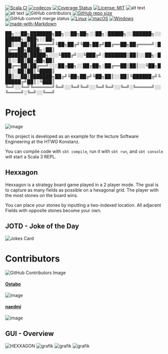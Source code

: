 [![Scala CI](https://github.com/naedmi/Hexxagon/actions/workflows/scala.yml/badge.svg)](https://github.com/naedmi/Hexxagon/actions/workflows/scala.yml) 
[![codecov](https://codecov.io/gh/naedmi/Hexxagon/branch/master/graph/badge.svg?token=1GU15EM8AA)](https://codecov.io/gh/naedmi/Hexxagon) 
[![Coverage Status](https://coveralls.io/repos/github/naedmi/Hexxagon/badge.svg)](https://coveralls.io/github/naedmi/Hexxagon?branch=master)
[![License: MIT](https://img.shields.io/badge/License-MIT-yellow.svg)](https://opensource.org/licenses/MIT)
![alt text](https://img.shields.io/github/languages/top/naedmi/Hexxagon?color=magenta)
![alt text](https://img.shields.io/github/commit-activity/w/naedmi/Hexxagon)
![GitHub contributors](https://img.shields.io/github/contributors/naedmi/Hexxagon?color=green)
[![GitHub repo size](https://img.shields.io/github/repo-size/naedmi/Hexxagon)](https://www.youtube.com/watch?v=dQw4w9WgXcQ)
![GitHub commit merge status](https://img.shields.io/github/commit-status/naedmi/Hexxagon/master/c8757cf)
[![Linux](https://svgshare.com/i/Zhy.svg)](https://www.youtube.com/watch?v=dQw4w9WgXcQ)
[![macOS](https://svgshare.com/i/ZjP.svg)](https://www.youtube.com/watch?v=dQw4w9WgXcQ)
[![Windows](https://svgshare.com/i/ZhY.svg)](https://www.youtube.com/watch?v=dQw4w9WgXcQ)
[![made-with-Markdown](https://img.shields.io/badge/Made%20with-Markdown-1f425f.svg)](http://commonmark.org)

██╗░░██╗███████╗██╗░░██╗██╗░░██╗░█████╗░░██████╗░░█████╗░███╗░░██╗
██║░░██║██╔════╝╚██╗██╔╝╚██╗██╔╝██╔══██╗██╔════╝░██╔══██╗████╗░██║
███████║█████╗░░░╚███╔╝░░╚███╔╝░███████║██║░░██╗░██║░░██║██╔██╗██║
██╔══██║██╔══╝░░░██╔██╗░░██╔██╗░██╔══██║██║░░╚██╗██║░░██║██║╚████║
██║░░██║███████╗██╔╝╚██╗██╔╝╚██╗██║░░██║╚██████╔╝╚█████╔╝██║░╚███║
╚═╝░░╚═╝╚══════╝╚═╝░░╚═╝╚═╝░░╚═╝╚═╝░░╚═╝░╚═════╝░░╚════╝░╚═╝░░╚══╝

# Project

![image](http://ForTheBadge.com/images/badges/built-with-swag.svg)

This project is developed as an example for the lecture Software Engineering at the HTWG Konstanz. 

You can compile code with `sbt compile`, run it with `sbt run`, and `sbt console` will start a Scala 3 REPL.

## Hexxagon

Hexxagon is a strategy board game played in a 2 player mode. The goal is to capture as many fields as possible on a hexagonal grid. The player with the most stones on the board wins.

You can place your stones by inputting a two-indexed location. All adjacent Fields with opposite stones become your own.

## JOTD - Joke of the Day
![Jokes Card](https://readme-jokes.vercel.app/api)
# Contributors

![GitHub Contributors Image](https://contrib.rocks/image?repo=naedmi/Hexxagon)

#### [Ostabo](https://github.com/Ostabo)
![image](https://github-readme-streak-stats.herokuapp.com/?user=ostabo)

#### [naedmi](https://github.com/naedmi)
![image](https://github-readme-streak-stats.herokuapp.com/?user=naedmi)

## GUI - Overview
![HEXXAGON](https://user-images.githubusercontent.com/34040518/151370057-dd08f6ff-a616-44c8-8bac-97bae45c1a9f.gif)
![grafik](https://user-images.githubusercontent.com/34040518/145568350-a6b652d0-cc23-46a6-b5c3-1ecc1d98556a.png)
![grafik](https://user-images.githubusercontent.com/34040518/147228936-72d1362f-46bd-4367-8f57-4067dd7dd758.png)
![grafik](https://user-images.githubusercontent.com/34040518/147615216-5e6b8078-cf84-41f2-9e3b-ac4b67ec902b.png)

